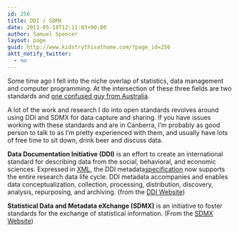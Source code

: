 ```yaml
---
id: 256
title: DDI / SDMX
date: 2011-05-18T12:11:03+00:00
author: Samuel Spencer
layout: page
guid: http://www.kidstrythisathome.com/?page_id=256
aktt_notify_twitter:
  - no
---
```

Some time ago I fell into the niche overlap of statistics, data management and computer programming. At the intersection of these three fields are two standards and [one confused guy from Australia](http://www.kidstrythisathome.com/about/ "About Me").

A lot of the work and research I do into open standards revolves around using DDI and SDMX for data capture and sharing. If you have issues working with these standards and are in Canberra, I&#8217;m probably as good person to talk to as I&#8217;m pretty experienced with them, and usually have lots of free time to sit down, drink beer and discuss data.

**Data Documentation Initiative (DDI)** is an effort to create an international standard for describing data from the social, behavioral, and economic sciences. Expressed in [XML](http://www.w3.org/XML/), the DDI metadata[specification](/specification) now supports the entire research data life cycle. DDI metadata accompanies and enables data conceptualization, collection, processing, distribution, discovery, analysis, repurposing, and archiving. (from the [DDI Website](http://www.ddialliance.org "DDI Alliance Website"))

**Statistical Data and Metadata eXchange (SDMX)** is an initiative to foster standards for the exchange of statistical information. (From the [SDMX Website](http://sdmx.org/ "SDMX Website"))